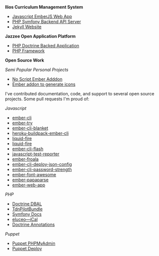 **Ilios Curriculum Management System**

- [Javascript EmberJS Web App](https://github.com/ilios/frontend)
- [PHP Symfony Backend API Server](https://github.com/ilios/ilios)
- [Jekyll Website](https://github.com/ilios/ilios.github.io)

**Jazzee Open Application Platform**

- [PHP Doctrine Backed Application](https://github.com/Jazzee/Jazzee)
- [PHP Framework](https://github.com/jazzee/foundation)


**Open Source Work**

*Semi Popular Personal Projects*

- [No Script Ember Adddon](https://github.com/jrjohnson/ember-noscript)
- [Ember addon to generate icons](https://github.com/jrjohnson/ember-cli-image-transformer)

I've contributed documentation, code, and support to several open source projects.  Some pull requests I'm proud of:

*Javascript*

- [ember-cli](https://github.com/ember-cli/ember-cli/pull/3703)
- [ember-try](https://github.com/kategengler/ember-try/pull/18)
- [ember-cli-blanket](https://github.com/sglanzer/ember-cli-blanket/pull/67)
- [heroku-buildpack-ember-cli](https://github.com/tonycoco/heroku-buildpack-ember-cli/pull/82)
- [liquid-fire](https://github.com/ef4/liquid-fire/pull/291)
- [liquid-fire](https://github.com/ef4/liquid-fire/pull/371)
- [ember-cli-flash](https://github.com/poteto/ember-cli-flash/pull/67)
- [javascript-test-reporter](https://github.com/codeclimate/javascript-test-reporter/pull/20)
- [ember-froala](https://github.com/froala/ember-froala/pull/3)
- [ember-cli-deploy-json-config](https://github.com/ember-cli-deploy/ember-cli-deploy-json-config/pull/35)
- [ember-cli-password-strength](https://github.com/elwayman02/ember-cli-password-strength/pull/69)
- [ember-font-awesome](https://github.com/martndemus/ember-font-awesome/pull/165)
- [ember-papaparse](https://github.com/suchitadoshi1987/ember-papaparse/pull/7)
- [ember-web-app](https://github.com/san650/ember-web-app/pull/74)

*PHP*

- [Doctrine DBAL](https://github.com/doctrine/dbal/pull/278)
- [TdnPilotBundle](https://github.com/TheDevNetwork/TdnPilotBundle/pull/4)
- [Symfony Docs](https://github.com/symfony/symfony-docs/pull/4218)
- [eluceo—iCal](https://github.com/markuspoerschke/iCal/pull/53)
- [Doctrine Annotations](https://github.com/doctrine/annotations/pull/162)

*Puppet*

- [Puppet PHPMyAdmin](https://github.com/justicel/puppet-phpmyadmin/pull/24)
- [Puppet Deploy](https://github.com/doctrine/dbal/pull/278)
